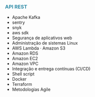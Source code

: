  <h3 style="color: #328da8;">API REST</h3>
 <ul>
<li>Apache Kafka </li>
<li>sentry </li>
<li>snyk </li>
<li>aws sdk </li>
<li>Segurança de aplicativos web </li>
<li>Administração de sistemas Linux </li>
<li>AWS Lambda · Amazon S3 </li>
<li>Amazon RDS </li>
<li>Amazon EC2 </li>
<li>Amazon VPC </li>
<li>Integração e entrega contínuas (CI/CD) </li>
<li>Shell script</li>
<li>Docker</li>
<li>Terraform </li>
<li>Metodologias Agile </li>
 </ul>

